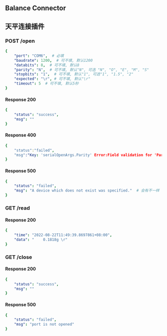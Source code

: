 ## Balance Connector
## 天平连接插件


### POST /open 
```yaml
{
    "port": "COM6",  # 必填
    "baudrate": 1200,  # 可不填, 默认1200
    "databits": 8,  # 可不填, 默认8
    "parity": "N",  # 可不填, 默认"N", 可选 "N", "O", "E", "M", "S"
    "stopbits": "1",  # 可不填, 默认"1", 可选"1", "1.5", "2"
    "expected": "\r", # 可不填, 默认"\r"
    "timeout": 5  # 可不填, 默认5秒
}
```
#### Response 200
```yaml
{
    "status": "success",
    "msg": ""
}
```
#### Response 400
```yaml
{
    "status":"failed",
    "msg":"Key: 'serialOpenArgs.Parity' Error:Field validation for 'Parity' failed on the 'validateParityChoice' tag"
}
```
#### Response 500
```yaml
{
    "status": "failed",
    "msg": "A device which does not exist was specified."  # 会有不一样
}
```

### GET /read
#### Response 200
```yaml
{
    "time": "2022-08-22T11:49:39.8697861+08:00",
    "data": "    0.1818g \r"
}
```

### GET /close
#### Response 200
```yaml
{
    "status": "success",
    "msg": ""
}
```
#### Response 500
```yaml
{
    "status": "failed",
    "msg": "port is not opened"
}
```